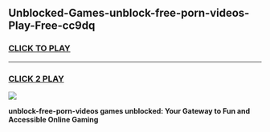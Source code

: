 
## Unblocked-Games-unblock-free-porn-videos-Play-Free-cc9dq
<h3>
<a href="https://premium76.site?title=unblock-free-porn-videos&ref=12A">CLICK TO PLAY</a></h3>
<hr>

<h3>
<a href="https://premium76.site?title=unblock-free-porn-videos&ref=12A">CLICK 2 PLAY</a>
  
</h3>

<a href="https://premium76.site?title=unblock-free-porn-videos&ref=12A"><img src="https://clearcache.store/games.png"></a>


**unblock-free-porn-videos games unblocked: Your Gateway to Fun and Accessible Online Gaming**
